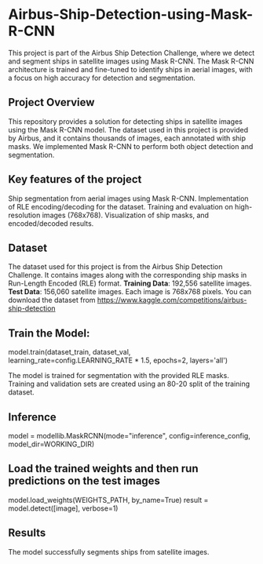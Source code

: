 # Airbus-Ship-Detection-using-Mask-R-CNN
This project is part of the Airbus Ship Detection Challenge, where we detect and segment ships in satellite images using Mask R-CNN. The Mask R-CNN architecture is trained and fine-tuned to identify ships in aerial images, with a focus on high accuracy for detection and segmentation.
## Project Overview
This repository provides a solution for detecting ships in satellite images using the Mask R-CNN model. The dataset used in this project is provided by Airbus, and it contains thousands of images, each annotated with ship masks. We implemented Mask R-CNN to perform both object detection and segmentation.
## Key features of the project
Ship segmentation from aerial images using Mask R-CNN.
Implementation of RLE encoding/decoding for the dataset.
Training and evaluation on high-resolution images (768x768).
Visualization of ship masks, and encoded/decoded results.
## Dataset
The dataset used for this project is from the Airbus Ship Detection Challenge. It contains images along with the corresponding ship masks in Run-Length Encoded (RLE) format.
**Training Data**: 192,556 satellite images.
**Test Data**: 156,060 satellite images.
Each image is 768x768 pixels.
You can download the dataset from https://www.kaggle.com/competitions/airbus-ship-detection
## Train the Model:
model.train(dataset_train, dataset_val, learning_rate=config.LEARNING_RATE * 1.5, epochs=2, layers='all')

The model is trained for segmentation with the provided RLE masks. Training and validation sets are created using an 80-20 split of the training dataset.
## Inference
model = modellib.MaskRCNN(mode="inference", config=inference_config, model_dir=WORKING_DIR)
## Load the trained weights and then run predictions on the test images
model.load_weights(WEIGHTS_PATH, by_name=True)
result = model.detect([image], verbose=1)
## Results
The model successfully segments ships from satellite images. 
